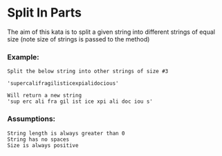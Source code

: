 # Split In Parts

The aim of this kata is to split a given string into different strings of equal size (note size of strings is passed to the method)

### Example:

```
Split the below string into other strings of size #3

'supercalifragilisticexpialidocious'

Will return a new string
'sup erc ali fra gil ist ice xpi ali doc iou s'
```

### Assumptions:

```
String length is always greater than 0
String has no spaces
Size is always positive
```

